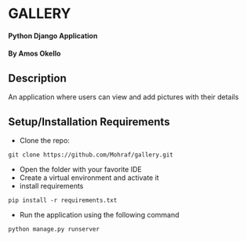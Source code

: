 # GALLERY
#### Python Django Application
#### By **Amos Okello**

## Description
An application where users can view and add pictures with their details

## Setup/Installation Requirements
* Clone the repo: 
```
git clone https://github.com/Mohraf/gallery.git
```
* Open the folder with your favorite IDE
* Create a virtual environment and activate it
* install requirements
```
pip install -r requirements.txt
```
* Run the application using the following command
```
python manage.py runserver
```